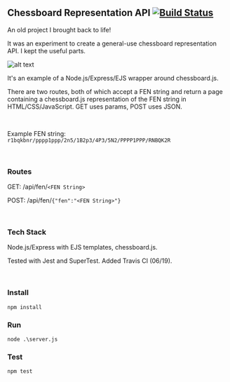 ## Chessboard Representation API [![Build Status](https://travis-ci.org/healeycodes/chessboard-representation-api.svg?branch=master)](https://travis-ci.org/healeycodes/chessboard-representation-api)

An old project I brought back to life!

It was an experiment to create a general-use chessboard representation API. I kept the useful parts.

![alt text](https://github.com/healeycodes/show-chessboard-with-express/blob/master/public/img/example-board.png "Chessboard")


It's an example of a Node.js/Express/EJS wrapper around chessboard.js.

There are two routes, both of which accept a FEN string and return a page containing a chessboard.js representation of the FEN string in HTML/CSS/JavaScript. GET uses params, POST uses JSON.

&nbsp;

Example FEN string: `r1bqkbnr/pppp1ppp/2n5/1B2p3/4P3/5N2/PPPP1PPP/RNBQK2R`

&nbsp;

### Routes

GET: /api/fen/`<FEN String>`

POST: /api/fen/`{"fen":"<FEN String>"}`

&nbsp;

### Tech Stack
Node.js/Express with EJS templates, chessboard.js.

Tested with Jest and SuperTest. Added Travis CI (06/19).

&nbsp;

### Install

```npm install```

### Run

```node .\server.js```

### Test

```npm test```
